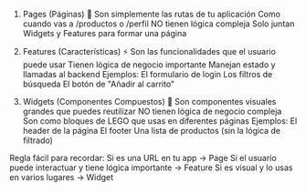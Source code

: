 1. Pages (Páginas) 📄
Son simplemente las rutas de tu aplicación
Como cuando vas a /productos o /perfil
NO tienen lógica compleja
Solo juntan Widgets y Features para formar una página

2. Features (Características) ⚡
Son las funcionalidades que el usuario puede usar
Tienen lógica de negocio importante
Manejan estado y llamadas al backend
Ejemplos:
El formulario de login
Los filtros de búsqueda
El botón de "Añadir al carrito"

3. Widgets (Componentes Compuestos) 🧩
Son componentes visuales grandes que puedes reutilizar
NO tienen lógica de negocio compleja
Son como bloques de LEGO que usas en diferentes páginas
Ejemplos:
El header de la página
El footer
Una lista de productos (sin la lógica de filtrado)

Regla fácil para recordar:
Si es una URL en tu app → Page
Si el usuario puede interactuar y tiene lógica importante → Feature
Si es visual y lo usas en varios lugares → Widget